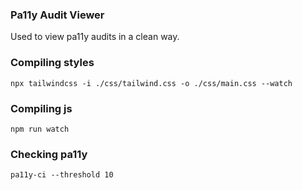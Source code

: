 ### Pa11y Audit Viewer
Used to view pa11y audits in a clean way.

### Compiling styles
`npx tailwindcss -i ./css/tailwind.css -o ./css/main.css --watch`

### Compiling js 
`npm run watch`

### Checking pa11y
`pa11y-ci --threshold 10` 